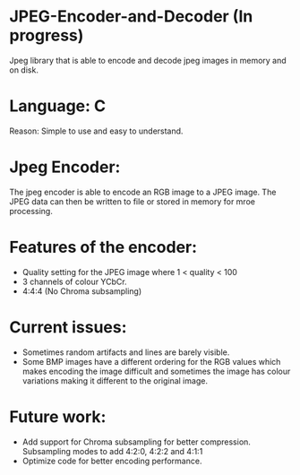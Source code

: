 # JPEG-Encoder-and-Decoder (In progress)
Jpeg library that is able to encode and decode jpeg images in memory and on disk.

# Language: C
Reason: Simple to use and easy to understand.

# Jpeg Encoder:
The jpeg encoder is able to encode an RGB image to a JPEG image. The JPEG data can then be written to file or stored in memory for mroe processing.

# Features of the encoder:
* Quality setting for the JPEG image where 1 < quality < 100
* 3 channels of colour YCbCr.
* 4:4:4 (No Chroma subsampling)

# Current issues:
* Sometimes random artifacts and lines are barely visible.
* Some BMP images have a different ordering for the RGB values which makes encoding the image difficult and sometimes the image has
  colour variations making it different to the original image. 

# Future work:
* Add support for Chroma subsampling for better compression. Subsampling modes to add
  4:2:0, 4:2:2 and 4:1:1
* Optimize code for better encoding performance.
